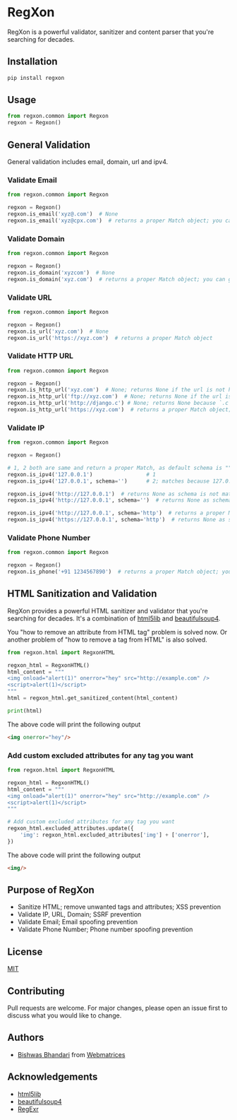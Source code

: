 # RegXon
RegXon is a powerful validator, sanitizer and content parser that you're searching for decades.

## Installation
```bash
pip install regxon
```

## Usage

```python
from regxon.common import Regxon
regxon = Regxon()
```
## General Validation
General validation includes email, domain, url and ipv4.

### Validate Email

```python
from regxon.common import Regxon

regxon = Regxon()
regxon.is_email('xyz@.com')  # None
regxon.is_email('xyz@cpx.com')  # returns a proper Match object; you can grab the match with `.string`
```

### Validate Domain

```python
from regxon.common import Regxon

regxon = Regxon()
regxon.is_domain('xyzcom')  # None
regxon.is_domain('xyz.com')  # returns a proper Match object; you can grab the match with `.string`
```

### Validate URL

```python
from regxon.common import Regxon

regxon = Regxon()
regxon.is_url('xyz.com')  # None
regxon.is_url('https://xyz.com')  # returns a proper Match object
```

### Validate HTTP URL

```python
from regxon.common import Regxon

regxon = Regxon()
regxon.is_http_url('xyz.com')  # None; returns None if the url is not http
regxon.is_http_url('ftp://xyz.com')  # None; returns None if the url is not http
regxon.is_http_url('http://django.c') # None; returns None because `.c` is not a valid domain 
regxon.is_http_url('https://xyz.com')  # returns a proper Match object; you can grab the match with `.string`
```

### Validate IP

```python
from regxon.common import Regxon

regxon = Regxon()

# 1, 2 both are same and return a proper Match, as default schema is ""
regxon.is_ipv4('127.0.0.1')                 # 1
regxon.is_ipv4('127.0.0.1', schema='')      # 2; matches because 127.0.0.1 has no schema

regxon.is_ipv4('http://127.0.0.1')  # returns None as schema is not matched; "http" != ""
regxon.is_ipv4('http://127.0.0.1', schema='')  # returns None as schema is not matched; "http" != ""

regxon.is_ipv4('http://127.0.0.1', schema='http')  # returns a proper Match
regxon.is_ipv4('https://127.0.0.1', schema='http')  # returns None as schema is not matched; "https" != "http"
```

### Validate Phone Number

```python
from regxon.common import Regxon

regxon = Regxon()
regxon.is_phone('+91 1234567890')  # returns a proper Match object; you can grab the match with `.string`
```

## HTML Sanitization and Validation
RegXon provides a powerful HTML sanitizer and validator that you're searching for decades. 
It's a combination of [html5lib](https://pypi.org/project/html5lib/) and
[beautifulsoup4](https://pypi.org/project/beautifulsoup4/).

You "how to remove an attribute from HTML tag" problem is solved now. Or
another problem of "how to remove a tag from HTML" is also solved.

```python
from regxon.html import RegxonHTML

regxon_html = RegxonHTML()
html_content = """
<img onload="alert(1)" onerror="hey" src="http://example.com" />
<script>alert(1)</script>
"""
html = regxon_html.get_sanitized_content(html_content)

print(html)
```

The above code will print the following output

```html
<img onerror="hey"/>
```

### Add custom excluded attributes for any tag you want

```python
from regxon.html import RegxonHTML

regxon_html = RegxonHTML()
html_content = """
<img onload="alert(1)" onerror="hey" src="http://example.com" />
<script>alert(1)</script>
"""

# Add custom excluded attributes for any tag you want
regxon_html.excluded_attributes.update({
    'img': regxon_html.excluded_attributes['img'] + ['onerror'],
})
```

The above code will print the following output
```html
<img/>
```

## Purpose of RegXon
- Sanitize HTML; remove unwanted tags and attributes; XSS prevention
- Validate IP, URL, Domain; SSRF prevention
- Validate Email; Email spoofing prevention
- Validate Phone Number; Phone number spoofing prevention


## License
[MIT](https://choosealicense.com/licenses/mit/)

## Contributing
Pull requests are welcome. For major changes, please open an issue first to discuss what you would like to change.

## Authors
- [Bishwas Bhandari](https://github.com/bishwas-py) from [Webmatrices](https://webmatrices.com)

## Acknowledgements
- [html5lib](https://pypi.org/project/html5lib/)
- [beautifulsoup4](https://pypi.org/project/beautifulsoup4/)
- [RegExr](https://regexr.com/)
